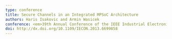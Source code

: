 ```yaml
---
type: conference
title: Secure Channels in an Integrated MPSoC Architecture
authors: Haris Isakovic and Armin Wasicek
conference: <em>39th Annual Conference of the IEEE Industrial Electronics Society (IECON)</em>,  pages 4488--4493, 2013
doi: http://dx.doi.org/10.1109/IECON.2013.6699858
---
```

